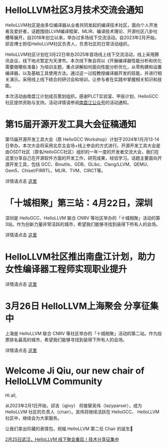 # HelloLLVM社区3月技术交流会通知

HelloLLVM社区是由多位编译器从业者共同发起的编译技术社区，面向个人开发者及爱好者，话题围绕LLVM编译框架、MLIR、编译技术理论、开源社区八卦吐槽等展开。自2018年创立以来，举办过多场线下交流活动。自2023年2月开始，邱吉博士担任HelloLLVM社区负责人，负责社区的日常活动组织。

HelloLLVM社区计划在3月22日举办2025年首场线上线下交流活动，线上采用腾讯会议，线下地点暂定为天津市。本次线下聚会将以《开展编译器性能分析和优化需要做哪些准备》为培训主题，重点讲解如何面向性能分析优化，从零构建和设置编译器，以及基础工具使用方法。通过这一过程教授编译器开发的技能，并进行相关演示。采用线上线下结合的研讨会和培训，让参与者在实践中掌握相关知识和技能。

本次活动由南盘江计划成员策划组织。感谢PLCT实验室、甲辰计划、HelloGCC社区提供资助与支持。活动详情请参阅[南盘江公众号](https://mp.weixin.qq.com/mp/profile_ext?action=home&__biz=MzkwMjczNTE2Mg==&scene=124#wechat_redirect)的活动通知。

# 第15届开源开发工具大会征稿通知

第15届开源开发工具大会（原 HelloGCC Workshop）计划于2024年1月月13-14日举办。本次大会将采用北京主会场+线上参会的方式进行。开源开发工具大会是由OSDT社区（原名HelloGCC社区）组织的一年一度的开发者交流大会，我们在这里分享自己在开源软件方面的开发工作，研究成果，经验学习。话题主要面向开源开发工具，包括 GCC、Binutils、GDB、GLibc、Clang/LLVM、QEMU、Gem5、Chisel/FIRRTL、MLIR、TVM、CIRCT等。

详情请点击 [这里](2023-12-10-OSDT-Conf-2023-cfp.md)

# 「十城相聚」第三站：4月22日，深圳

深圳是 HelloGCC、HelloLLVM 联合 CNRV 等社区举办的「十城相聚」活动的第3站。作为创新力量非常活跃的城市，希望我们能够寻找到装得下所有人的会场。

详情请点击 [这里](meetups/2023-04-22-Shenzhen.md)

# HelloLLVM社区推出南盘江计划，助力女性编译器工程师实现职业提升

详情请点击 [这里](nanpanjiang-project-announcement.md)

# 3月26日 HelloLLVM上海聚会 分享征集中

上海是 HelloLLVM 联合 CNRV 等社区举办的「十城相聚」活动的第二站。作为投票排名最高的城市，希望我们能够寻找到装得下所有人的会场。

详情请点击 [这里](meetups/2023-03-26-Shanghai.md)

# Welcome Ji Qiu, our new chair of HelloLLVM Community

Hi  all,

从2023年2月1日开始，邱吉（qjivy） 将接替吴伟（lazyparser），成为 HelloLLVM 社区的负责人（chair）。吴伟将继续活跃在 HelloGCC、 HelloLLVM 社区中，继续会为大家服务。

让我们拿出珍藏的表情包，祝福 HelloLLVM 第二任 Chair 的诞生🎉

[2月25日武汉，HelloLLVM 线下聚会重启！技术分享征集中](meetups/2023-02-25.md)

